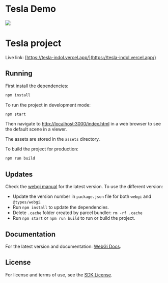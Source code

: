 # Tesla Demo
![]('assets/images/demo.gif')

# Tesla project

Live link: [https://tesla-indol.vercel.app/](https://tesla-indol.vercel.app/)

## Running

First install the dependencies:

```bash
npm install
```

To run the project in development mode:

```bash
npm start
```

Then navigate to [http://localhost:3000/index.html](http://localhost:1234/index.html) in a web browser to see the default scene in a viewer.

The assets are stored in the `assets` directory.

To build the project for production:

```bash
npm run build
```

## Updates

Check the [webgi manual](https://webgi.xyz/docs/manual/#sdk-links) for the latest version.
To use the different version:

- Update the version number in `package.json` file for both `webgi` and `@types/webgi`.
- Run `npm install` to update the dependencies.
- Delete `.cache` folder created by parcel bundler: `rm -rf .cache`
- Run `npm start` or `npm run build` to run or build the project.

## Documentation

For the latest version and documentation: [WebGi Docs](https://webgi.xyz/docs/).

## License

For license and terms of use, see the [SDK License](https://webgi.xyz/docs/license).
